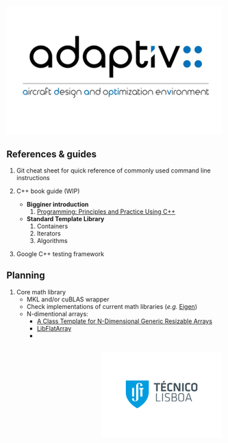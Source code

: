![adaptive-logo](./doc/adaptive.jpeg)

## References & guides

1. Git cheat sheet for quick reference of commonly used command line instructions

1. C++ book guide (WIP)
    * **Bigginer introduction**
        1. [Programming: Principles and Practice Using C++](https://www.amazon.com/dp/0321992784/)
    * **Standard Template Library**
        1. Containers
        1. Iterators
        1. Algorithms
1. Google C++ testing framework

## Planning

1. Core math library
    * MKL and/or cuBLAS wrapper
    * Check implementations of current math libraries (_e.g._  [Eigen](http://eigen.tuxfamily.org))
    * N-dimentional arrays:
        * [A Class Template for N-Dimensional Generic Resizable Arrays](http://www.drdobbs.com/a-class-template-for-n-dimensional-gener/184401319)
        * [LibFlatArray](http://www.libgeodecomp.org/libflatarray.html)
        * 
##
<img style="float: right;" src="./doc/IST_logo.png" height="200" alt="IST-logo" >